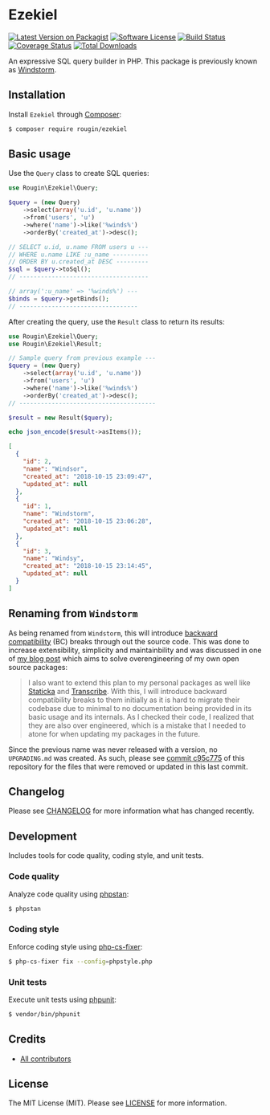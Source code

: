 # Ezekiel

[![Latest Version on Packagist][ico-version]][link-packagist]
[![Software License][ico-license]][link-license]
[![Build Status][ico-build]][link-build]
[![Coverage Status][ico-coverage]][link-coverage]
[![Total Downloads][ico-downloads]][link-downloads]

An expressive SQL query builder in PHP. This package is previously known as [Windstorm](https://github.com/rougin/ezekiel/tree/c95c77506087db19033997d1e752ce01c9294056).

## Installation

Install `Ezekiel` through [Composer](https://getcomposer.org/):

``` bash
$ composer require rougin/ezekiel
```

## Basic usage

Use the `Query` class to create SQL queries:

``` php
use Rougin\Ezekiel\Query;

$query = (new Query)
    ->select(array('u.id', 'u.name'))
    ->from('users', 'u')
    ->where('name')->like('%winds%')
    ->orderBy('created_at')->desc();

// SELECT u.id, u.name FROM users u ---
// WHERE u.name LIKE :u_name ----------
// ORDER BY u.created_at DESC ---------
$sql = $query->toSql();
// ------------------------------------

// array(':u_name' => '%winds%') ---
$binds = $query->getBinds();
// ---------------------------------
```

After creating the query, use the `Result` class to return its results:

``` php
use Rougin\Ezekiel\Query;
use Rougin\Ezekiel\Result;

// Sample query from previous example ---
$query = (new Query)
    ->select(array('u.id', 'u.name'))
    ->from('users', 'u')
    ->where('name')->like('%winds%')
    ->orderBy('created_at')->desc();
// --------------------------------------

$result = new Result($query);

echo json_encode($result->asItems());
```

``` json
[
  {
    "id": 2,
    "name": "Windsor",
    "created_at": "2018-10-15 23:09:47",
    "updated_at": null
  },
  {
    "id": 1,
    "name": "Windstorm",
    "created_at": "2018-10-15 23:06:28",
    "updated_at": null
  },
  {
    "id": 3,
    "name": "Windsy",
    "created_at": "2018-10-15 23:14:45",
    "updated_at": null
  }
]
```

## Renaming from `Windstorm`

As being renamed from `Windstorm`, this will introduce [backward compatibility](https://en.wikipedia.org/wiki/Backward_compatibility) (BC) breaks through out the source code. This was done to increase extensibility, simplicity and maintainbility and was discussed in one of [my blog post](https://roug.in/hello-world-again/) which aims to solve overengineering of my own open source packages:

> I also want to extend this plan to my personal packages as well like [Staticka](https://github.com/staticka/staticka) and [Transcribe](https://github.com/rougin/transcribe). With this, I will introduce backward compatibility breaks to them initially as it is hard to migrate their codebase due to minimal to no documentation being provided in its basic usage and its internals. As I checked their code, I realized that they are also over engineered, which is a mistake that I needed to atone for when updating my packages in the future.

Since the previous name was never released with a version, no `UPGRADING.md` was created. As such, please see [commit c95c775](https://github.com/rougin/ezekiel/tree/c95c77506087db19033997d1e752ce01c9294056) of this repository for the files that were removed or updated in this last commit.

## Changelog

Please see [CHANGELOG][link-changelog] for more information what has changed recently.

## Development

Includes tools for code quality, coding style, and unit tests.

### Code quality

Analyze code quality using [phpstan](https://phpstan.org/):

``` bash
$ phpstan
```

### Coding style

Enforce coding style using [php-cs-fixer](https://cs.symfony.com/):

``` bash
$ php-cs-fixer fix --config=phpstyle.php
```

### Unit tests

Execute unit tests using [phpunit](https://phpunit.de/index.html):

``` bash
$ vendor/bin/phpunit
```

## Credits

- [All contributors][link-contributors]

## License

The MIT License (MIT). Please see [LICENSE][link-license] for more information.

[ico-build]: https://img.shields.io/github/actions/workflow/status/rougin/ezekiel/build.yml?style=flat-square
[ico-coverage]: https://img.shields.io/codecov/c/github/rougin/ezekiel?style=flat-square
[ico-downloads]: https://img.shields.io/packagist/dt/rougin/ezekiel.svg?style=flat-square
[ico-license]: https://img.shields.io/badge/license-MIT-brightgreen.svg?style=flat-square
[ico-version]: https://img.shields.io/packagist/v/rougin/ezekiel.svg?style=flat-square

[link-build]: https://github.com/rougin/ezekiel/actions
[link-changelog]: https://github.com/rougin/ezekiel/blob/master/CHANGELOG.md
[link-contributors]: https://github.com/rougin/ezekiel/contributors
[link-coverage]: https://app.codecov.io/gh/rougin/ezekiel
[link-downloads]: https://packagist.org/packages/rougin/ezekiel
[link-license]: https://github.com/rougin/ezekiel/blob/master/LICENSE.md
[link-packagist]: https://packagist.org/packages/rougin/ezekiel
